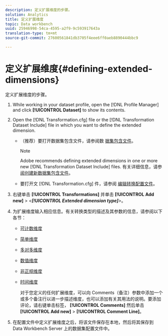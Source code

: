 ```yaml
---
description: 定义扩展维度的步骤。
solution: Analytics
title: 定义扩展维度
topic: Data workbench
uuid: 25946998-54ca-4595-a2f9-9c593917643a
translation-type: tm+mt
source-git-commit: 27600561841db3705f4eee6ff0aeb8890444bbc9

---
```



# 定义扩展维度{#defining-extended-dimensions}

定义扩展维度的步骤。

1. While working in your dataset profile, open the [!DNL Profile Manager] and click **[!UICONTROL Dataset]** to show its contents.
1. Open the [!DNL Transformation.cfg] file or the [!DNL Transformation Dataset Include] file in which you want to define the extended dimension.

   * （推荐）要打开数据集包含文件，请参阅数 [据集包含文件](../../../home/c-dataset-const-proc/c-dataset-inc-files/c-abt-dataset-inc-files.md)。

      >[!NOTE]
      >
      >Adobe recommends defining extended dimensions in one or more new [!DNL Transformation Dataset Include] files. 有关详细信息，请参 [阅创建新数据集包含文件](../../../home/c-dataset-const-proc/c-dataset-inc-files/c-work-dataset-inc-files/t-create-new-dataset-inc-files.md#task-b29f30605c374a6ca747ac843337b06e)。

   * 要打开文 [!DNL Transformation.cfg] 件，请参阅 [编辑转换配置文件](../../../home/c-dataset-const-proc/c-trans-config-file/t-edit-trans-config-file.md#task-cfef4142c1bf4437a669d1fdc75cabbc)。

1. 右键单击 **[!UICONTROL Transformations]** 并单击 **[!UICONTROL Add new]** > *&lt;**[!UICONTROL Extended dimension type]**>*。
1. 为扩展维度输入相应信息。有关转换类型的描述及其参数的信息，请参阅以下各节：

   * [可计数维度](../../../home/c-dataset-const-proc/c-ex-dim/c-types-ex-dim/c-count-dim.md#concept-f28b633419494e7bbc510012dbfcc6f8)
   * [简单维度](../../../home/c-dataset-const-proc/c-ex-dim/c-types-ex-dim/c-simple-dim.md#concept-c1d804dac4094489afe61560d2908181)
   * [多对多维度](../../../home/c-dataset-const-proc/c-ex-dim/c-types-ex-dim/c-many-dim.md#concept-5ed3cca8b2194d4f96134f6238040998)
   * [数值维度](../../../home/c-dataset-const-proc/c-ex-dim/c-types-ex-dim/c-num-dim.md#concept-8513b9afaff447c8b334410b565b91ed)
   * [非正规维度](../../../home/c-dataset-const-proc/c-ex-dim/c-types-ex-dim/c-denormal-dim.md#concept-54a2600b8ee748b7acff405daccf3489)
   * [时间维度](../../../home/c-dataset-const-proc/c-ex-dim/c-types-ex-dim/c-time-dim.md#concept-1e4eeb8d33964bb2a8d5768d6439df67)

      对于您定义的任何扩展维度，可以向 Comments（备注）参数中添加一个或多个备注行以进一步描述维度，也可以添加有关其用法的说明。要添加评论，请右键单击标签， **[!UICONTROL Comments]** 然后单击 **[!UICONTROL Add new]** > **[!UICONTROL Comment Line]**。

1. 在配置文件中定义扩展维度之后，将该文件保存在本地，然后将其保存到 Data Workbench Server 上的数据集配置文件中。
